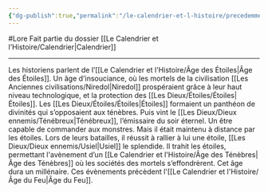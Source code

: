 ```yaml
---
{"dg-publish":true,"permalink":"/le-calendrier-et-l-histoire/precedemment-au-feu/"}
---
```


#Lore 
Fait partie du dossier [[Le Calendrier et l'Histoire/Calendrier\|Calendrier]]

-------

Les historiens parlent de l’[[Le Calendrier et l'Histoire/Âge des Étoiles\|Âge des Étoiles]]. Un âge d'insouciance, où les mortels de la civilisation [[Les Anciennes civilisations/Niredol\|Niredol]] prospéraient grâce à leur haut niveau technologique, et la protection des [[Les Dieux/Étoiles/Étoiles\|Étoiles]]. Les [[Les Dieux/Étoiles/Étoiles\|Étoiles]] formaient un panthéon de divinités qui s’opposaient aux ténèbres.
Puis vint le [[Les Dieux/Dieux ennemis/Ténébreux\|Ténébreux]], l’émissaire du soir éternel. Un être capable de commander aux monstres. Mais il était maintenu à distance par les étoiles. Lors de leurs batailles, il réussit à rallier à lui une étoile, [[Les Dieux/Dieux ennemis/Usiel\|Usiel]] le splendide. Il trahit les étoiles, permettant l'avènement d’un [[Le Calendrier et l'Histoire/Âge des Ténèbres\|Âge des Ténèbres]] où les sociétés des mortels s’effondrèrent. Cet âge dura un millénaire.
Ces évènements précèdent l'[[Le Calendrier et l'Histoire/Âge du Feu\|Âge du Feu]].